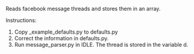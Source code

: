 Reads facebook message threads and stores them in an array. 

Instructions: 
1. Copy _example_defaults.py to defaults.py
2. Correct the information in defaults.py. 
3. Run message_parser.py in IDLE. The thread is stored in the variable d. 